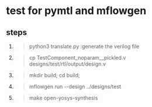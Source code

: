 # test for pymtl and mflowgen

## steps

1. >python3 translate.py :generate the verilog file
2. >cp  TestComponent_noparam__pickled.v designs/test/rtl/output/design.v
3. >mkdir build; cd build;
4. >mflowgen run --design ../designs/test
5. >make open-yosys-synthesis
